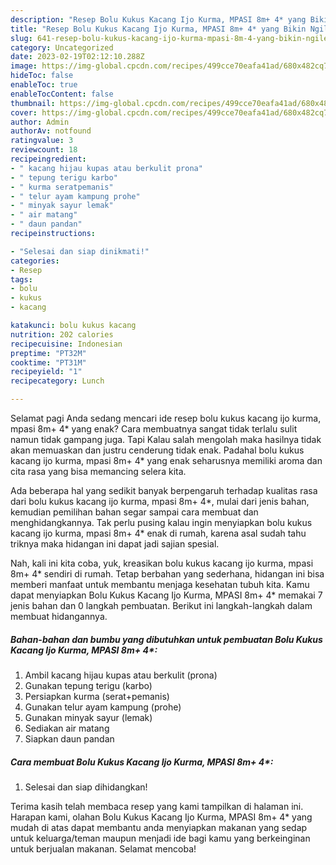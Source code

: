 ```yaml
---
description: "Resep Bolu Kukus Kacang Ijo Kurma, MPASI 8m+ 4* yang Bikin Ngiler , Bisa Manjain Lidah"
title: "Resep Bolu Kukus Kacang Ijo Kurma, MPASI 8m+ 4* yang Bikin Ngiler , Bisa Manjain Lidah"
slug: 641-resep-bolu-kukus-kacang-ijo-kurma-mpasi-8m-4-yang-bikin-ngiler-bisa-manjain-lidah
category: Uncategorized
date: 2023-02-19T02:12:10.288Z
image: https://img-global.cpcdn.com/recipes/499cce70eafa41ad/680x482cq70/bolu-kukus-kacang-ijo-kurma-mpasi-8m-4-foto-resep-utama.jpg
hideToc: false
enableToc: true
enableTocContent: false
thumbnail: https://img-global.cpcdn.com/recipes/499cce70eafa41ad/680x482cq70/bolu-kukus-kacang-ijo-kurma-mpasi-8m-4-foto-resep-utama.jpg
cover: https://img-global.cpcdn.com/recipes/499cce70eafa41ad/680x482cq70/bolu-kukus-kacang-ijo-kurma-mpasi-8m-4-foto-resep-utama.jpg
author: Admin
authorAv: notfound
ratingvalue: 3
reviewcount: 18
recipeingredient:
- " kacang hijau kupas atau berkulit prona"
- " tepung terigu karbo"
- " kurma seratpemanis"
- " telur ayam kampung prohe"
- " minyak sayur lemak"
- " air matang"
- " daun pandan"
recipeinstructions:

- "Selesai dan siap dinikmati!"
categories:
- Resep
tags:
- bolu
- kukus
- kacang

katakunci: bolu kukus kacang 
nutrition: 202 calories
recipecuisine: Indonesian
preptime: "PT32M"
cooktime: "PT31M"
recipeyield: "1"
recipecategory: Lunch

---
```



Selamat pagi Anda sedang mencari ide resep bolu kukus kacang ijo kurma, mpasi 8m+ 4* yang enak? Cara membuatnya sangat tidak terlalu sulit namun tidak gampang juga. Tapi Kalau salah mengolah maka hasilnya tidak akan memuaskan dan justru cenderung tidak enak. Padahal bolu kukus kacang ijo kurma, mpasi 8m+ 4* yang enak seharusnya memiliki aroma dan cita rasa yang bisa memancing selera kita.




Ada beberapa hal yang sedikit banyak berpengaruh terhadap kualitas rasa dari bolu kukus kacang ijo kurma, mpasi 8m+ 4*, mulai dari jenis bahan, kemudian pemilihan bahan segar sampai cara membuat dan menghidangkannya. Tak perlu pusing kalau ingin menyiapkan bolu kukus kacang ijo kurma, mpasi 8m+ 4* enak di rumah, karena asal sudah tahu triknya maka hidangan ini dapat jadi sajian spesial.


Nah, kali ini kita coba, yuk, kreasikan bolu kukus kacang ijo kurma, mpasi 8m+ 4* sendiri di rumah. Tetap berbahan yang sederhana, hidangan ini bisa memberi manfaat untuk membantu menjaga kesehatan tubuh kita. Kamu dapat menyiapkan Bolu Kukus Kacang Ijo Kurma, MPASI 8m+ 4* memakai 7 jenis bahan dan 0 langkah pembuatan. Berikut ini langkah-langkah dalam membuat hidangannya.

<!--inarticleads1-->

##### Bahan-bahan dan bumbu yang dibutuhkan untuk pembuatan Bolu Kukus Kacang Ijo Kurma, MPASI 8m+ 4*:

1. Ambil  kacang hijau kupas atau berkulit (prona)
1. Gunakan  tepung terigu (karbo)
1. Persiapkan  kurma (serat+pemanis)
1. Gunakan  telur ayam kampung (prohe)
1. Gunakan  minyak sayur (lemak)
1. Sediakan  air matang
1. Siapkan  daun pandan




<!--inarticleads2-->

##### Cara membuat Bolu Kukus Kacang Ijo Kurma, MPASI 8m+ 4*:


1. Selesai dan siap dihidangkan!



Terima kasih telah membaca resep yang kami tampilkan di halaman ini. Harapan kami, olahan Bolu Kukus Kacang Ijo Kurma, MPASI 8m+ 4* yang mudah di atas dapat membantu anda menyiapkan makanan yang sedap untuk keluarga/teman maupun menjadi ide bagi kamu yang berkeinginan untuk berjualan makanan. Selamat mencoba!
